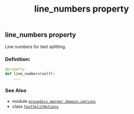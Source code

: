 ﻿---
title: line_numbers property
second_title: GroupDocs.Merger for Python via .NET API References
description: 
type: docs
url: /python-net/groupdocs.merger.domain.options/textsplitoptions/line_numbers/
is_root: false
weight: 50
---

## line_numbers property


Line numbers for text splitting.
### Definition:
```python
@property
def line_numbers(self):
    ...
```

### See Also
* module [`groupdocs.merger.domain.options`](../../)
* class [`TextSplitOptions`](/merger/python-net/groupdocs.merger.domain.options/textsplitoptions)
